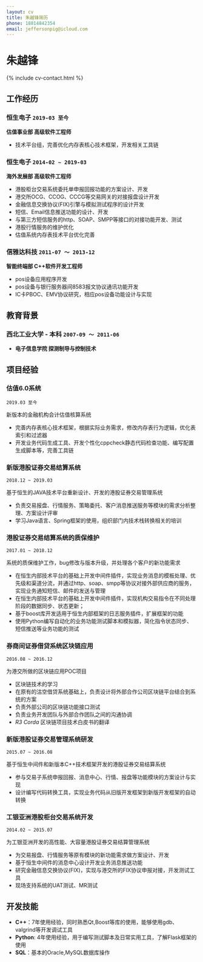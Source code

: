 ```yaml
---
layout: cv
title: 朱越锋简历
phone: 18814842354
email: jeffersonpig@icloud.com
---
```


# 朱越锋

<!--
include contact information from the front matter
Supported arguments:
    - homepage: url, text
    - phone
    - email
-->
{% include cv-contact.html %}

## 工作经历

### **恒生电子** `2019-03 至今`

**估值事业部 高级软件工程师** 

- 技术平台组，完善优化内存表核心技术框架，开发相关工具链


### **恒生电子** `2014-02 ~ 2019-03`

**海外发展部 高级软件工程师** 

- 港股柜台交易系统委托单申报回报功能的方案设计、开发 
- 港交所OCG、CCOG、CCCG等交易网关的对接报盘设计开发 
- 金融信息交换协议(FIX)引擎与模拟测试程序的设计开发 
- 短信、Email信息推送功能的设计、开发
- 与第三方短信服务的http、SOAP、SMPP等接口的对接功能开发、测试
- 港股行情服务的维护优化
- 估值系统内存表技术平台优化完善


### **信雅达科技** `2011-07 ～ 2013-12`

**智能终端部 C++软件开发工程师**

- pos设备应用程序开发 
- pos设备与银行服务器间8583报文协议通讯功能开发 
- IC卡PBOC、EMV协议研究，相应pos设备功能设计与实现

## 教育背景

### **西北工业大学 - 本科** `2007-09 ～ 2011-06`

- **电子信息学院 探测制导与控制技术**


## 项目经验

### **估值6.0系统**
```
2019.03 至今
```
新版本的金融机构会计估值核算系统

- 完善内存表核心技术框架，根据实际业务需求，修改内存表行为逻辑，优化表索引和过滤器
- 开发业务代码生成工具、开发个性化cppcheck静态代码检查功能、编写配置生成脚本等，完善工具链


### **新版港股证券交易结算系统**
```
2018.12 ~ 2019.03
```
基于恒生的JAVA技术平台重新设计、开发的港股证券交易管理系统

- 负责交易报盘、行情服务、策略委托、客户消息推送服务等模块的需求分析整理、方案设计评审
- 学习Java语言、Spring框架的使用，组织部门内技术栈转换相关的培训


### **港股证券交易结算系统的质保维护**
```
2017.01 ~ 2018.12
```
系统的质保维护工作，bug修改与版本升级，并处理各个客户的新功能需求

- 在恒生内部技术平台的基础上开发中间件插件，实现业务消息的模板处理、优先级和渠道分流，并通过http、soap、smpp等协议对接外部供应商的服务，实现业务通知短信、邮件的发送与管理
- 在恒生内部技术平台的基础上开发中间件插件，实现机构交易指令在不同处理阶段的数据同步、状态更新；
- 基于boost库开发适用于恒生内部框架的日志服务插件，扩展框架的功能
- 使用Python编写自动化的业务功能测试脚本和模拟器，简化指令状态同步、短信推送等业务功能的测试


### **券商间证券借贷系统区块链应用**
```
2016.08 ~ 2016.12 
```
为港交所做的区块链应用POC项目

- 区块链技术的学习
- 在原有的沽空借贷系统基础上，负责设计将外部合作公司区块链平台结合到系统的方案 
- 负责外部公司的区块链功能接口测试 
- 负责业务开发团队与外部合作团队之间的沟通协调
- _R3 Corda_ 区块链项目技术白皮书的翻译


### **新版港股证券交易管理系统研发**
```
2015.07 ~ 2016.08
```
基于恒生中间件和新版本C++技术框架开发的港股证券交易结算系统

- 参与交易子系统申报回报、消息中心、行情、报盘等功能模块的方案设计与实现
- 设计编写代码转换工具，实现业务代码从旧版开发框架到新版开发框架的自动转换


### **工银亚洲港股柜台交易系统开发**
```
2014.02 ~ 2015.07
```
为工银亚洲开发的高性能、大容量港股证券交易结算管理系统

- 为交易报盘、行情服务等原有模块的新功能需求做方案设计、开发
- 基于恒生中间件的消息中心设计开发业务消息推送功能
- 研究金融信息交换协议(FIX)，实现与港交所的FIX协议申报对接，开发测试工具
- 现场支持系统的UAT测试、MR测试


## 开发技能

 - **C++**：7年使用经验，同时熟悉Qt,Boost等库的使用，能够使用gdb、valgrind等开发调试工具
 - **Python**: 4年使用经验，用于编写测试脚本及日常实用工具，了解Flask框架的使用
 - **SQL**：基本的Oracle,MySQL数据库操作

<!-- ### Footer

Last updated: JUNE 2019 -->
